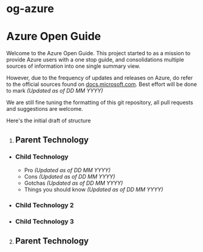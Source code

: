 # og-azure
Azure Open Guide
======

Welcome to the Azure Open Guide. This project started to as a mission to provide Azure users with a one stop guide, and consolidations multiple sources of information into one single summary view.

However, due to the frequency of updates and releases on Azure, do refer to the official sources found on [docs.microsoft.com](https://docs.microsoft.com). Best effort will be done to mark *(Updated as of DD MM YYYY)*

We are still fine tuning the formatting of this git repository, all pull requests and suggestions are welcome.

Here's the initial draft of structure
1. ## Parent Technology
  * ### Child Technology
    * Pro *(Updated as of DD MM YYYY)*
    * Cons *(Updated as of DD MM YYYY)*
    * Gotchas *(Updated as of DD MM YYYY)*
    * Things you should know *(Updated as of DD MM YYYY)*
  * ### Child Technology 2
  * ### Child Technology 3
2. ## Parent Technology

